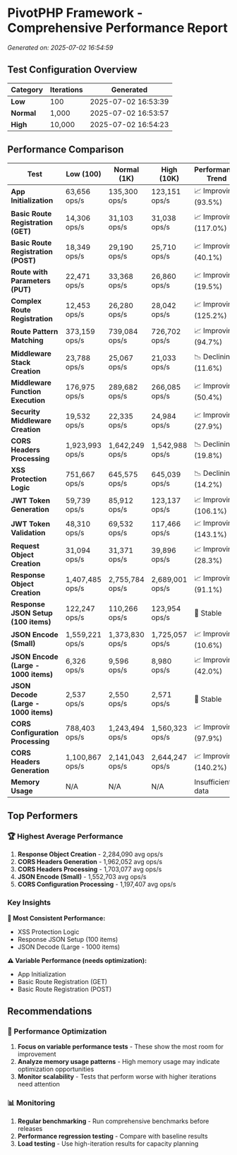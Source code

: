 # PivotPHP Framework - Comprehensive Performance Report

*Generated on: 2025-07-02 16:54:59*

## Test Configuration Overview

| Category | Iterations | Generated |
|----------|------------|-----------|
| **Low** | 100 | 2025-07-02 16:53:39 |
| **Normal** | 1,000 | 2025-07-02 16:53:57 |
| **High** | 10,000 | 2025-07-02 16:54:23 |

## Performance Comparison

| Test | Low (100) | Normal (1K) | High (10K) | Performance Trend |
|------|-----------|-------------|------------|-------------------|
| **App Initialization** | 63,656 ops/s | 135,300 ops/s | 123,151 ops/s | 📈 Improving (93.5%) |
| **Basic Route Registration (GET)** | 14,306 ops/s | 31,103 ops/s | 31,038 ops/s | 📈 Improving (117.0%) |
| **Basic Route Registration (POST)** | 18,349 ops/s | 29,190 ops/s | 25,710 ops/s | 📈 Improving (40.1%) |
| **Route with Parameters (PUT)** | 22,471 ops/s | 33,368 ops/s | 26,860 ops/s | 📈 Improving (19.5%) |
| **Complex Route Registration** | 12,453 ops/s | 26,280 ops/s | 28,042 ops/s | 📈 Improving (125.2%) |
| **Route Pattern Matching** | 373,159 ops/s | 739,084 ops/s | 726,702 ops/s | 📈 Improving (94.7%) |
| **Middleware Stack Creation** | 23,788 ops/s | 25,067 ops/s | 21,033 ops/s | 📉 Declining (11.6%) |
| **Middleware Function Execution** | 176,975 ops/s | 289,682 ops/s | 266,085 ops/s | 📈 Improving (50.4%) |
| **Security Middleware Creation** | 19,532 ops/s | 22,335 ops/s | 24,984 ops/s | 📈 Improving (27.9%) |
| **CORS Headers Processing** | 1,923,993 ops/s | 1,642,249 ops/s | 1,542,988 ops/s | 📉 Declining (19.8%) |
| **XSS Protection Logic** | 751,667 ops/s | 645,575 ops/s | 645,039 ops/s | 📉 Declining (14.2%) |
| **JWT Token Generation** | 59,739 ops/s | 85,912 ops/s | 123,137 ops/s | 📈 Improving (106.1%) |
| **JWT Token Validation** | 48,310 ops/s | 69,532 ops/s | 117,466 ops/s | 📈 Improving (143.1%) |
| **Request Object Creation** | 31,094 ops/s | 31,371 ops/s | 39,896 ops/s | 📈 Improving (28.3%) |
| **Response Object Creation** | 1,407,485 ops/s | 2,755,784 ops/s | 2,689,001 ops/s | 📈 Improving (91.1%) |
| **Response JSON Setup (100 items)** | 122,247 ops/s | 110,266 ops/s | 123,954 ops/s | 🔄 Stable |
| **JSON Encode (Small)** | 1,559,221 ops/s | 1,373,830 ops/s | 1,725,057 ops/s | 📈 Improving (10.6%) |
| **JSON Encode (Large - 1000 items)** | 6,326 ops/s | 9,596 ops/s | 8,980 ops/s | 📈 Improving (42.0%) |
| **JSON Decode (Large - 1000 items)** | 2,537 ops/s | 2,550 ops/s | 2,571 ops/s | 🔄 Stable |
| **CORS Configuration Processing** | 788,403 ops/s | 1,243,494 ops/s | 1,560,323 ops/s | 📈 Improving (97.9%) |
| **CORS Headers Generation** | 1,100,867 ops/s | 2,141,043 ops/s | 2,644,247 ops/s | 📈 Improving (140.2%) |
| **Memory Usage** | N/A | N/A | N/A | Insufficient data |

## Top Performers

### 🏆 Highest Average Performance

1. **Response Object Creation** - 2,284,090 avg ops/s
2. **CORS Headers Generation** - 1,962,052 avg ops/s
3. **CORS Headers Processing** - 1,703,077 avg ops/s
4. **JSON Encode (Small)** - 1,552,703 avg ops/s
5. **CORS Configuration Processing** - 1,197,407 avg ops/s

### Key Insights

**🎯 Most Consistent Performance:**
- XSS Protection Logic
- Response JSON Setup (100 items)
- JSON Decode (Large - 1000 items)

**⚠️ Variable Performance (needs optimization):**
- App Initialization
- Basic Route Registration (GET)
- Basic Route Registration (POST)

## Recommendations

### 🚀 Performance Optimization

1. **Focus on variable performance tests** - These show the most room for improvement
2. **Analyze memory usage patterns** - High memory usage may indicate optimization opportunities
3. **Monitor scalability** - Tests that perform worse with higher iterations need attention

### 📊 Monitoring

1. **Regular benchmarking** - Run comprehensive benchmarks before releases
2. **Performance regression testing** - Compare with baseline results
3. **Load testing** - Use high-iteration results for capacity planning

